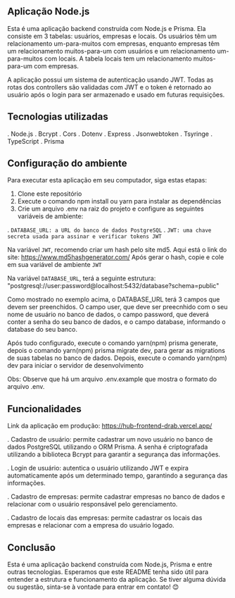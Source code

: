 ## Aplicação Node.js

Esta é uma aplicação backend construída com Node.js e Prisma. Ela consiste em 3 tabelas: usuários, empresas e locais. Os usuários têm um relacionamento um-para-muitos com empresas, enquanto empresas têm um relacionamento muitos-para-um com usuários e um relacionamento um-para-muitos com locais. A tabela locais tem um relacionamento muitos-para-um com empresas.

A aplicação possui um sistema de autenticação usando JWT. Todas as rotas dos controllers são validadas com JWT e o token é retornado ao usuário após o login para ser armazenado e usado em futuras requisições.

## Tecnologias utilizadas

. Node.js
. Bcrypt
. Cors
. Dotenv
. Express
. Jsonwebtoken
. Tsyringe
. TypeScript
. Prisma

## Configuração do ambiente

Para executar esta aplicação em seu computador, siga estas etapas:

1. Clone este repositório
2. Execute o comando npm install ou yarn para instalar as dependências
3. Crie um arquivo .env na raiz do projeto e configure as seguintes variáveis de ambiente:

. `DATABASE_URL: a URL do banco de dados PostgreSQL`
. `JWT: uma chave secreta usada para assinar e verificar tokens JWT`

Na variável `JWT`, recomendo criar um hash pelo site md5. Aqui está o link do site: https://www.md5hashgenerator.com/
Após gerar o hash, copie e cole em sua variável de ambiente `JWT`

Na variável `DATABASE_URL`, terá a seguinte estrutura: "postgresql://user:password@localhost:5432/database?schema=public"

Como mostrado no exemplo acima, o DATABASE_URL terá 3 campos que devem ser preenchidos. O campo user, que deve ser preecnhido com o seu nome de usuário no banco de dados, o campo password, que deverá conter a senha do seu banco de dados, e o campo database, informando o database do seu banco.

Após tudo configurado, execute o comando yarn(npm) prisma generate, depois o comando yarn(npm) prisma migrate dev, para gerar as migrations de suas tabelas no banco de dados. Depois, execute o comando yarn(npm) dev para iniciar o servidor de desenvolvimento

Obs: Observe que há um arquivo .env.example que mostra o formato do arquivo .env.

## Funcionalidades

Link da aplicação em produção: https://hub-frontend-drab.vercel.app/

. Cadastro de usuário: permite cadastrar um novo usuário no banco de dados PostgreSQL utilizando o ORM Prisma. A senha é criptografada utilizando a biblioteca Bcrypt para garantir a segurança das informações.

. Login de usuário: autentica o usuário utilizando JWT e expira automaticamente após um determinado tempo, garantindo a segurança das informações.

. Cadastro de empresas: permite cadastrar empresas no banco de dados e relacionar com o usuário responsável pelo gerenciamento.

. Cadastro de locais das empresas: permite cadastrar os locais das empresas e relacionar com a empresa do usuário logado.

## Conclusão

Esta é uma aplicação backend construída com Node.js, Prisma e entre outras tecnologias. Esperamos que este README tenha sido útil para entender a estrutura e funcionamento da aplicação. Se tiver alguma dúvida ou sugestão, sinta-se à vontade para entrar em contato! 😊